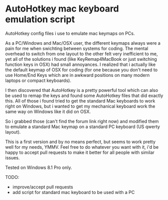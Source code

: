 AutoHotkey mac keyboard emulation script
==========

AutoHotkey config files i use to emulate mac keymaps on PCs.

As a PC/Windows and Mac/OSX user, the different keymaps always were a pain for me when swichting between systems for coding.
The mental overhead to switch from one layout to the other felt very inefficient to me, yet all of the solutions i found (like KeyRemap4MacBook or just switching function keys in OSX) had small annoyances.
I realized that i actually like the default keymap of OSX for coding (for one because you don't need to use Home/End Keys which are in awkward positions on many modern laptops or compact keyboards).

I then discovered that AutoHotkey is a pretty powerful tool which can also be used to remap the keys and found some AutoHotkey files that did exactly this. All of those i found tried to get the standard Mac keyboards to work right on Windows, but i wanted to get my mechanical keyboard work the same way on Windows like it did on OSX.

So i grabbed those (can't find the forum link right now) and modified them to emulate a standard Mac keymap on a standard PC keyboard (US qwerty layout).

This is a first version and by no means perfect, but seems to work pretty well for my needs, YMMV. Feel free to do whatever you want with it, i'd be happy to accept pull requests to make it better for all people with similar issues.

Tested on Windows 8.1 Pro only.

TODO:
- improve/accept pull requests
- add script for standard mac keyboard to be used with a PC